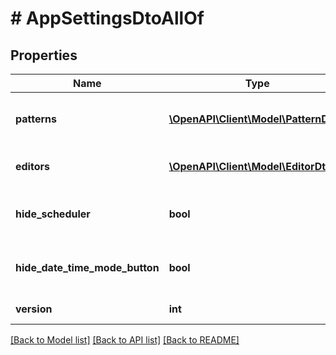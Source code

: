 # # AppSettingsDtoAllOf

## Properties

Name | Type | Description | Notes
------------ | ------------- | ------------- | -------------
**patterns** | [**\OpenAPI\Client\Model\PatternDto[]**](PatternDto.md) | The configured app patterns. |
**editors** | [**\OpenAPI\Client\Model\EditorDto[]**](EditorDto.md) | The configured UI editors. |
**hide_scheduler** | **bool** | Hide the scheduler for content items. |
**hide_date_time_mode_button** | **bool** | Hide the datetime mode button. |
**version** | **int** | The version of the app. |

[[Back to Model list]](../../README.md#models) [[Back to API list]](../../README.md#endpoints) [[Back to README]](../../README.md)
